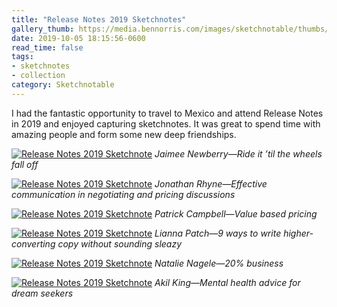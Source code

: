 ```yaml
---
title: "Release Notes 2019 Sketchnotes"
gallery_thumb: https://media.bennorris.com/images/sketchnotable/thumbs/release-notes-2019-newberry.jpg
date: 2019-10-05 18:15:56-0600
read_time: false
tags:
- sketchnotes
- collection
category: Sketchnotable
---
```


I had the fantastic opportunity to travel to Mexico and attend Release Notes in 2019 and enjoyed capturing sketchnotes. It was great to spend time with amazing people and form some new deep friendships.

[![Release Notes 2019 Sketchnote](https://media.bennorris.com/images/sketchnotable/release-notes-2019/release-notes-2019-newberry.jpg)](https://media.bennorris.com/images/sketchnotable/release-notes-2019/release-notes-2019-newberry.jpg)
_Jaimee Newberry—Ride it ’til the wheels fall off_

[![Release Notes 2019 Sketchnote](https://media.bennorris.com/images/sketchnotable/release-notes-2019/release-notes-2019-ryhne.jpg)](https://media.bennorris.com/images/sketchnotable/release-notes-2019/release-notes-2019-ryhne.jpg)
_Jonathan Rhyne—Effective communication in negotiating and pricing discussions_

[![Release Notes 2019 Sketchnote](https://media.bennorris.com/images/sketchnotable/release-notes-2019/release-notes-2019-campbell.jpg)](https://media.bennorris.com/images/sketchnotable/release-notes-2019/release-notes-2019-campbell.jpg)
_Patrick Campbell—Value based pricing_

[![Release Notes 2019 Sketchnote](https://media.bennorris.com/images/sketchnotable/release-notes-2019/release-notes-2019-patch.jpg)](https://media.bennorris.com/images/sketchnotable/release-notes-2019/release-notes-2019-patch.jpg)
_Lianna Patch—9 ways to write higher-converting copy without sounding sleazy_

[![Release Notes 2019 Sketchnote](https://media.bennorris.com/images/sketchnotable/release-notes-2019/release-notes-2019-nagele.jpg)](https://media.bennorris.com/images/sketchnotable/release-notes-2019/release-notes-2019-nagele.jpg)
_Natalie Nagele—20% business_

[![Release Notes 2019 Sketchnote](https://media.bennorris.com/images/sketchnotable/release-notes-2019/release-notes-2019-king.jpg)](https://media.bennorris.com/images/sketchnotable/release-notes-2019/release-notes-2019-king.jpg)
_Akil King—Mental health advice for dream seekers_